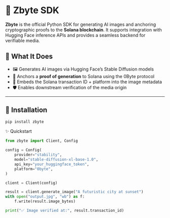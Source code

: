 # 🧠 Zbyte SDK

**Zbyte** is the official Python SDK for generating AI images and anchoring cryptographic proofs to the **Solana blockchain**. It supports integration with Hugging Face inference APIs and provides a seamless backend for verifiable media.

## 🔗 What It Does

- 🖼️ Generates AI images via Hugging Face’s Stable Diffusion models  
- 🔐 Anchors a **proof of generation** to Solana using the 0Byte protocol  
- 📎 Embeds the Solana transaction ID + platform into the image metadata  
- 🛡️ Enables downstream verification of the media origin

---

## 🚀 Installation

```bash
pip install zbyte
```

✨ Quickstart
```python
from zbyte import Client, Config

config = Config(
    provider="stability",
    model="stable-diffusion-xl-base-1.0",
    api_key="your_huggingface_token",
    platform="0byte",
)

client = Client(config)

result = client.generate_image("A futuristic city at sunset")
with open("output.jpg", "wb") as f:
    f.write(result.image_bytes)

print("✅ Image verified at:", result.transaction_id)
```